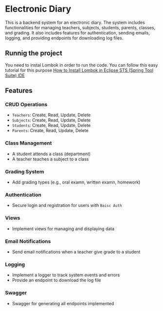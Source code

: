 # Electronic Diary

This is a backend system for an electronic diary. The system includes functionalities for managing teachers, subjects, students, parents, classes, and grading. It also includes features for authentication, sending emails, logging, and providing endpoints for downloading log files.

## Runnig the project

You need to instal Lombok in order to run the code. You can follow this easy tutorial for this purpose [How to Install Lombok in Eclipse STS (Spring Tool Suite) IDE
](https://www.youtube.com/watch?v=VR7VaiXHJEY)

## Features

### CRUD Operations

- `Teachers`: Create, Read, Update, Delete
- `Subjects`: Create, Read, Update, Delete
- `Students`: Create, Read, Update, Delete
- `Parents`: Create, Read, Update, Delete

### Class Management

- A student attends a class (department)
- A teacher teaches a subject to a class

### Grading System

- Add grading types (e.g., oral examn, written examn, homework)

### Authentication

- Secure login and registration for users with `Baisc Auth`

### Views

- Implement views for managing and displaying data

### Email Notifications

- Send email notifications when a teacher give grade to a student

### Logging

- Implement a logger to track system events and errors
- Provide an endpoint to download the log file

### Swagger 

- Swagger for generating all endpoints implemented
